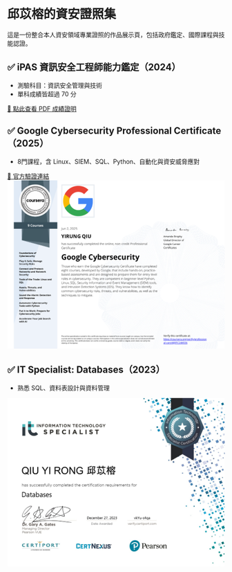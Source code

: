 
</head>
<body>

  <h1>邱苡榕的資安證照集</h1>
  <p>這是一份整合本人資安領域專業證照的作品展示頁，包括政府鑑定、國際課程與技能認證。</p>

  <div class="cert">
    <h2>✅ iPAS 資訊安全工程師能力鑑定（2024）</h2>
    <ul>
      <li>測驗科目：資訊安全管理與技術</li>
      <li>單科成績皆超過 70 分</li>
    </ul>
    <a href="assets/20250620153253-邱苡榕-資訊安全工程師能力鑑定成績證明線上申請書.pdf" target="_blank">📎 點此查看 PDF 成績證明</a>
  </div>

  <div class="cert">
    <h2>✅ Google Cybersecurity Professional Certificate（2025）</h2>
    <ul>
      <li>8門課程，含 Linux、SIEM、SQL、Python、自動化與資安威脅應對</li>
    </ul>
    <a href="https://coursera.org/verify/professional-cert/4IJ9TC24KFZ6" target="_blank">🔗 官方驗證連結</a><br>
    <img src="assets/Coursera 4IJ9TC24KFZ6.pdf" alt="Google Certificate">
  </div>

  <div class="cert">
    <h2>✅ IT Specialist: Databases（2023）</h2>
    <ul>
      <li>熟悉 SQL、資料表設計與資料管理</li>
    </ul>
    <img src="assets/Databases.pdf" alt="Database Certificate">
  </div>

</body>
</html>

